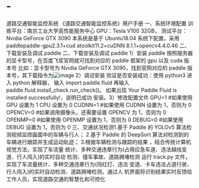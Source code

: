 # -
道路交通智能监控系统
《道路交通智能监控系统》用户手册
一、系统环境配置 训练平台：南京工业大学高性能服务中心 GPU：Tesla V100 32GB， 测试平台：Nvidia GeForce GTX 3090 本系统是基于 Ubuntu18.04 系统下配置，采用 paddlepaddle-gpu2.3.1+cud atoolkit11.2+cuDNN 8.1.1+opencv4.4.0.46 二、下载安装及调试 paddle
二、下载安装及调试 paddle 1）安装 paddle 按照服务器的显卡型号，在百度飞浆官网就可找到对应的 paddle 框架的 gpu 以及 cuda 版本号 比如：显卡型号为 Nvidia GeForce GTX 3090，找到官网对应的 paddle 版 本号，其下载指令为![image](https://user-images.githubusercontent.com/104422714/187149618-c9cb24aa-7fb0-466e-bab1-1a36bb1f5abe.png)
2）调试安装 验证是否安装成功：使用 python3 进入 python 解释器， 输入 import paddle.fluid 再输入 paddle.fluid.install_check.run_check()。 如果出现 Your Paddle Fluid is installed successfully!，说明已成功 安装。3）修改配置文件 GPU=1 #如果使用 GPU 设置为 1 CPU 设置为 0 CUDNN=1 #如果使用 CUDNN 设置为 1，否则为 0 OPENCV=0 #如果调用摄像头，还需要设置 OPENCV 为 1，否则为 0 OPENMP=0 #如果使用 OPENMP 设置为 1，否则为 0 DEBUG=0 #如果使用 DEBUG 设置为 1，否则为 0
三、交通状况检测1.基于 Paddle 的 YOLOv5 算法检测视频监控画面中的车辆与行人； 2.基于 Paddle 的 DeepSort 算法对检测到的车辆进行跟踪并生成运动轨迹； 3.根据车辆检测与跟踪的结果 ，结合传统计算机视觉方法，实现了车流量 统计、多种交通违章行为(占用应急车道、违法越线变道、行人闯入)的实时自动 检测、撞车事故、道路拥堵检测
运行 track.py 文件，实现了车流量统计、多种交通违章行为(闯红灯、违法 变道、卡车违法占道行驶、行人闯入)的实时自动检测、道路拥堵检测。通过人 机界面将识别结果实时反馈给工作人员，实现道路交通的智慧化和可控化
